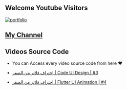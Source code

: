
## Welcome Youtube Visitors


[![portfolio](https://cdn-icons-png.flaticon.com/512/1383/1383260.png)](https://www.youtube.com/@AbdallahAlsaifi)
## [My Channel](https://www.youtube.com/@AbdallahAlsaifi)


## Videos Source Code

* You can Access every video source code from here ♥

- [إحتراف فلاتر من الصفر | Code UI Design | #3](https://github.com/AbdallahAlsaifi/profile)

- [إحتراف فلاتر من الصفر | Flutter UI Animation | #4](https://github.com/AbdallahAlsaifi/animated_screen)

